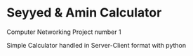 # Seyyed & Amin Calculator
Computer Networking Project number 1

Simple Calculator handled in Server-Client format with python

